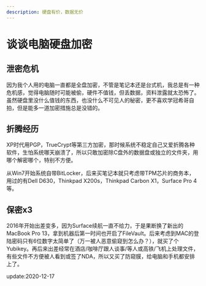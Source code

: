 ```yaml
---
description: 硬盘有价，数据无价
---
```


# 谈谈电脑硬盘加密

## 泄密危机

因为我个人用的电脑一直都是全盘加密，不管是笔记本还是台式机，我总是有一种危机感，觉得电脑随时可能被偷，硬件不值钱，但丢数据，资料泄露就太恐怖了。虽然硬盘里没什么值钱的东西，也没什么不可见人的秘密，更不喜欢学冠希哥自拍，但是能多一道加密措施总是没错的。

## 折腾经历

XP时代用PGP，TrueCrypt等第三方加密，那时候系统不稳定自己又爱折腾各种软件，生怕系统哪天崩溃了，所以只敢加密除C盘外的数据盘或独立的文件夹，用哪个解密哪个，特别不方便。

从Win7开始系统自带BitLocker，后来买笔记本就只考虑带TPM芯片的商务本，用过的有Dell D630，Thinkpad X200s，Thinkpad Carbon X1，Surface Pro 4等。

## 保密x3

2016年开始出差变多，因为Surface续航一直不给力，于是果断换了新出的MacBook Pro 13，拿到机器后第一时间也开启了FileVault。后来考虑到MAC的登陆密码只有6位数字太简单了（万一被人恶意偷窥到怎么办？），就买了个Yubikey。再后来出差经常在酒店/咖啡厅跟人谈事/等人或高铁/飞机上处理文件，有些文件不方便被人看到或签了NDA，所以又买了防窥膜，给电脑和手机都安排上了。

update:2020-12-17

